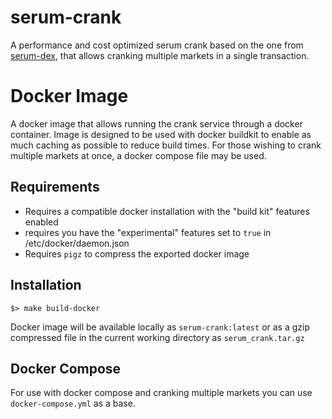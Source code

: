 # serum-crank

A performance and cost optimized serum crank based on the one from [serum-dex](https://github.com/project-serum/serum-dex/tree/master/dex/crank), that allows cranking multiple markets in a single transaction.

# Docker Image

A docker image that allows running the crank service through a docker container. Image is designed to be used with docker buildkit to enable as much caching as possible to reduce build times.  For those wishing to crank multiple markets at once, a docker compose file may be used.

## Requirements

* Requires a compatible docker installation with the "build kit" features enabled 
* requires you have the "experimental" features set to `true` in /etc/docker/daemon.json
* Requires `pigz` to compress the exported docker image

## Installation

```shell
$> make build-docker
```

Docker image will be available locally as `serum-crank:latest` or as a gzip compressed file in the current working directory as `serum_crank.tar.gz`

## Docker Compose

For use with docker compose and cranking multiple markets you can use `docker-compose.yml` as a base. 
    
